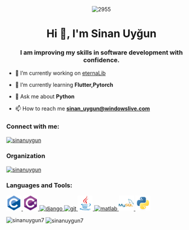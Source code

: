 <p align="center">
   <img src="https://github.com/sinanuygun7/sinanuygun7/assets/64197926/d0f9eff5-e03f-487d-8eb3-9da28d905e97" alt="2955"/>
</p>

<h1 align="center">Hi 👋, I'm Sinan Uyğun</h1>
<h3 align="center">I am improving my skills in software development with confidence.</h3>

- 🔭 I’m currently working on [eternaLib](https://github.com/Design-Project-OSE/EternaLib)

- 🌱 I’m currently learning **Flutter,Pytorch**

- 💬 Ask me about **Python**

- 📫 How to reach me **sinan_uygun@windowslive.com**

<h3 align="left">Connect with me:</h3>
<p align="left">
<a href="https://linkedin.com/in/sinanuygun" target="blank"><img align="center" src="https://raw.githubusercontent.com/rahuldkjain/github-profile-readme-generator/master/src/images/icons/Social/linked-in-alt.svg" alt="sinanuygun" height="30" width="40" /></a>
</p>

<h3 align="left">Organization</h3>
<p align="left">
<a href="https://github.com/Design-Project-OSE" target="blank"><img align="center" src="https://avatars.githubusercontent.com/u/147395020?s=400&u=e0ab51995a7588989672146d4b55f0c153d45d59&v=4" alt="sinanuygun" height="30" width="40" /></a>
</p>

<h3 align="left">Languages and Tools:</h3>
<p align="left"> <a href="https://www.cprogramming.com/" target="_blank" rel="noreferrer"> <img src="https://raw.githubusercontent.com/devicons/devicon/master/icons/c/c-original.svg" alt="c" width="40" height="40"/> </a> <a href="https://www.w3schools.com/cs/" target="_blank" rel="noreferrer"> <img src="https://raw.githubusercontent.com/devicons/devicon/master/icons/csharp/csharp-original.svg" alt="csharp" width="40" height="40"/> </a> <a href="https://www.djangoproject.com/" target="_blank" rel="noreferrer"> <img src="https://cdn.worldvectorlogo.com/logos/django.svg" alt="django" width="40" height="40"/> </a> <a href="https://git-scm.com/" target="_blank" rel="noreferrer"> <img src="https://www.vectorlogo.zone/logos/git-scm/git-scm-icon.svg" alt="git" width="40" height="40"/> </a> <a href="https://www.java.com" target="_blank" rel="noreferrer"> <img src="https://raw.githubusercontent.com/devicons/devicon/master/icons/java/java-original.svg" alt="java" width="40" height="40"/> </a> <a href="https://www.mathworks.com/" target="_blank" rel="noreferrer"> <img src="https://upload.wikimedia.org/wikipedia/commons/2/21/Matlab_Logo.png" alt="matlab" width="40" height="40"/> </a> <a href="https://www.mysql.com/" target="_blank" rel="noreferrer"> <img src="https://raw.githubusercontent.com/devicons/devicon/master/icons/mysql/mysql-original-wordmark.svg" alt="mysql" width="40" height="40"/> </a> <a href="https://www.python.org" target="_blank" rel="noreferrer"> <img src="https://raw.githubusercontent.com/devicons/devicon/master/icons/python/python-original.svg" alt="python" width="40" height="40"/> </a> </p>

<p><img align="left" src="https://github-readme-stats.vercel.app/api/top-langs?username=sinanuygun7&show_icons=true&locale=en&layout=compact" alt="sinanuygun7" /></p>

<p>&nbsp;<img align="center" src="https://github-readme-stats.vercel.app/api?username=sinanuygun7&show_icons=true&locale=en" alt="sinanuygun7" /></p>
